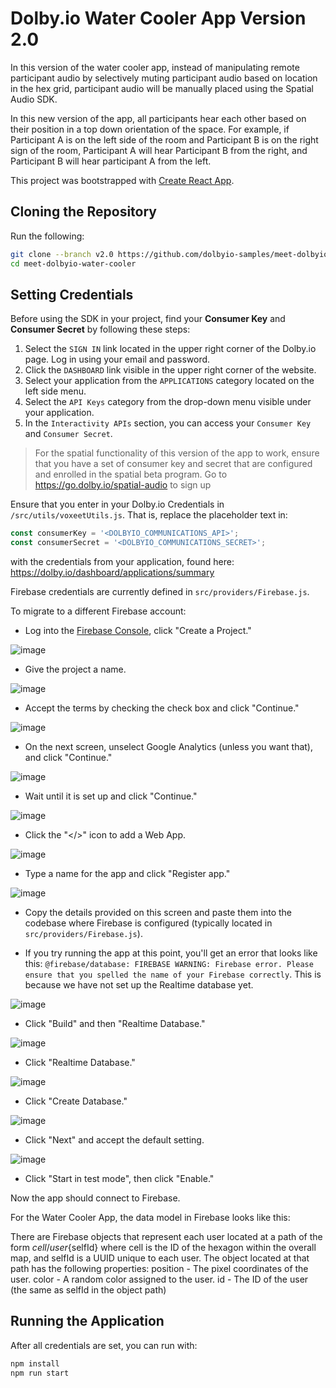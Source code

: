 # Dolby.io Water Cooler App Version 2.0

In this version of the water cooler app, instead of manipulating remote participant audio by selectively muting participant audio based on location in the hex grid, participant audio will be manually placed using the Spatial Audio SDK.

In this new version of the app, all participants hear each other based on their position in a top down orientation of the space. For example, if Participant A is on the left side of the room and Participant B is on the right sign of the room, Participant A will hear Participant B from the right, and Participant B will hear participant A from the left.

This project was bootstrapped with [Create React App](https://github.com/facebook/create-react-app).

## Cloning the Repository

Run the following:

```sh
git clone --branch v2.0 https://github.com/dolbyio-samples/meet-dolbyio-water-cooler.git
cd meet-dolbyio-water-cooler
```

## Setting Credentials

Before using the SDK in your project, find your **Consumer Key** and **Consumer Secret** by following these steps:

1. Select the `SIGN IN` link located in the upper right corner of the Dolby.io page. Log in using your email and password.
2. Click the `DASHBOARD` link visible in the upper right corner of the website.
3. Select your application from the `APPLICATIONS` category located on the left side menu.
4. Select the `API Keys` category from the drop-down menu visible under your application.
5. In the `Interactivity APIs` section, you can access your `Consumer Key` and `Consumer Secret`.

> For the spatial functionality of this version of the app to work, ensure that you have a set of consumer key and secret that are configured and enrolled in the spatial beta program. Go to https://go.dolby.io/spatial-audio to sign up

Ensure that you enter in your Dolby.io Credentials in `/src/utils/voxeetUtils.js`. That is, replace the placeholder text in:

```js
const consumerKey = '<DOLBYIO_COMMUNICATIONS_API>';
const consumerSecret = '<DOLBYIO_COMMUNICATIONS_SECRET>';
```

with the credentials from your application, found here: https://dolby.io/dashboard/applications/summary

Firebase credentials are currently defined in `src/providers/Firebase.js`.

To migrate to a different Firebase account:

- Log into the [Firebase Console](https://console.firebase.google.com/), click "Create a Project."

![image](https://user-images.githubusercontent.com/68416/130151392-85514273-54da-4cd2-aaab-5178a5e0764a.png)

- Give the project a name.

![image](https://user-images.githubusercontent.com/68416/130151479-67d51ecf-cf0a-4354-83e8-580deac3d49c.png)

- Accept the terms by checking the check box and click "Continue."

![image](https://user-images.githubusercontent.com/68416/130151530-225b2cd6-b4fb-45ed-a049-707a61aef471.png)

- On the next screen, unselect Google Analytics (unless you want that), and click "Continue."

![image](https://user-images.githubusercontent.com/68416/130151631-46855e28-e572-4c66-8038-daeba560f89c.png)

- Wait until it is set up and click "Continue."

![image](https://user-images.githubusercontent.com/68416/130154194-298e32f8-8f0c-44b2-8a6d-dcba10a0cd5e.png)

- Click the "</>" icon to add a Web App.

![image](https://user-images.githubusercontent.com/68416/130153939-17d727ab-1735-4a10-9083-57f4c7b85c3f.png)

- Type a name for the app and click "Register app."

![image](https://user-images.githubusercontent.com/68416/130154032-dd79ae95-5d05-415a-8643-1848b9a2c909.png)

- Copy the details provided on this screen and paste them into the codebase where Firebase is configured (typically located in `src/providers/Firebase.js`).

- If you try running the app at this point, you'll get an error that looks like this: `@firebase/database: FIREBASE WARNING: Firebase error. Please ensure that you spelled the name of your Firebase correctly`. This is because we have not set up the Realtime database yet.

![image](https://user-images.githubusercontent.com/68416/130500963-e14614f9-467f-40ab-ac15-0da32920670c.png)

- Click "Build" and then "Realtime Database."

![image](https://user-images.githubusercontent.com/68416/130501091-3c83249a-b550-4aaa-b42e-25604c7b69ae.png)

- Click "Realtime Database."

![image](https://user-images.githubusercontent.com/68416/130501245-080b22e0-a240-4bc2-b029-8cc5c14046fe.png)

- Click "Create Database."

![image](https://user-images.githubusercontent.com/68416/130501302-444d5f57-0550-44f7-bd71-d77c9b3e6e01.png)

- Click "Next" and accept the default setting.

![image](https://user-images.githubusercontent.com/68416/130501463-e364e884-665e-4c9d-aae0-74e2a14b270f.png)

- Click "Start in test mode", then click "Enable."

Now the app should connect to Firebase.

For the Water Cooler App, the data model in Firebase looks like this:

There are Firebase objects that represent each user located at a path of the form ${cell}/user${selfId} where
cell is the ID of the hexagon within the overall map, and
selfId is a UUID unique to each user.
The object located at that path has the following properties:
position - The pixel coordinates of the user.
color - A random color assigned to the user.
id - The ID of the user (the same as selfId in the object path)

## Running the Application

After all credentials are set, you can run with:

```js
npm install
npm run start
```
